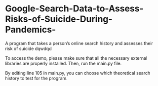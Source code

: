 # Google-Search-Data-to-Assess-Risks-of-Suicide-During-Pandemics-
A program that takes a person’s online search history and assesses their risk of suicide
dqwdqd

To access the demo, please make sure that all the necessary external libraries are properly installed. Then, run the main.py file. 

By editing line 105 in main.py, you can choose which theoretical search history to test for the program.
